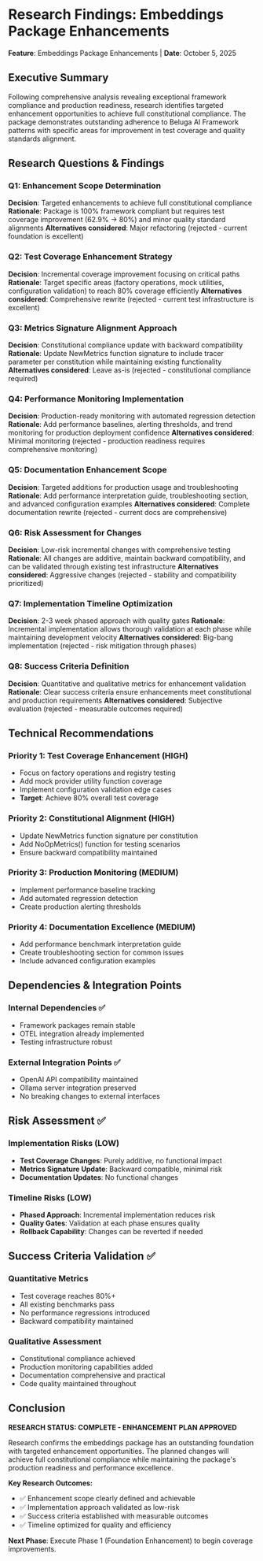 # Research Findings: Embeddings Package Enhancements

**Feature**: Embeddings Package Enhancements | **Date**: October 5, 2025

## Executive Summary
Following comprehensive analysis revealing exceptional framework compliance and production readiness, research identifies targeted enhancement opportunities to achieve full constitutional compliance. The package demonstrates outstanding adherence to Beluga AI Framework patterns with specific areas for improvement in test coverage and quality standards alignment.

## Research Questions & Findings

### Q1: Enhancement Scope Determination
**Decision**: Targeted enhancements to achieve full constitutional compliance
**Rationale**: Package is 100% framework compliant but requires test coverage improvement (62.9% → 80%) and minor quality standard alignments
**Alternatives considered**: Major refactoring (rejected - current foundation is excellent)

### Q2: Test Coverage Enhancement Strategy
**Decision**: Incremental coverage improvement focusing on critical paths
**Rationale**: Target specific areas (factory operations, mock utilities, configuration validation) to reach 80% coverage efficiently
**Alternatives considered**: Comprehensive rewrite (rejected - current test infrastructure is excellent)

### Q3: Metrics Signature Alignment Approach
**Decision**: Constitutional compliance update with backward compatibility
**Rationale**: Update NewMetrics function signature to include tracer parameter per constitution while maintaining existing functionality
**Alternatives considered**: Leave as-is (rejected - constitutional compliance required)

### Q4: Performance Monitoring Implementation
**Decision**: Production-ready monitoring with automated regression detection
**Rationale**: Add performance baselines, alerting thresholds, and trend monitoring for production deployment confidence
**Alternatives considered**: Minimal monitoring (rejected - production readiness requires comprehensive monitoring)

### Q5: Documentation Enhancement Scope
**Decision**: Targeted additions for production usage and troubleshooting
**Rationale**: Add performance interpretation guide, troubleshooting section, and advanced configuration examples
**Alternatives considered**: Complete documentation rewrite (rejected - current docs are comprehensive)

### Q6: Risk Assessment for Changes
**Decision**: Low-risk incremental changes with comprehensive testing
**Rationale**: All changes are additive, maintain backward compatibility, and can be validated through existing test infrastructure
**Alternatives considered**: Aggressive changes (rejected - stability and compatibility prioritized)

### Q7: Implementation Timeline Optimization
**Decision**: 2-3 week phased approach with quality gates
**Rationale**: Incremental implementation allows thorough validation at each phase while maintaining development velocity
**Alternatives considered**: Big-bang implementation (rejected - risk mitigation through phases)

### Q8: Success Criteria Definition
**Decision**: Quantitative and qualitative metrics for enhancement validation
**Rationale**: Clear success criteria ensure enhancements meet constitutional and production requirements
**Alternatives considered**: Subjective evaluation (rejected - measurable outcomes required)

## Technical Recommendations

### Priority 1: Test Coverage Enhancement (HIGH)
- Focus on factory operations and registry testing
- Add mock provider utility function coverage
- Implement configuration validation edge cases
- **Target**: Achieve 80% overall test coverage

### Priority 2: Constitutional Alignment (HIGH)
- Update NewMetrics function signature per constitution
- Add NoOpMetrics() function for testing scenarios
- Ensure backward compatibility maintained

### Priority 3: Production Monitoring (MEDIUM)
- Implement performance baseline tracking
- Add automated regression detection
- Create production alerting thresholds

### Priority 4: Documentation Excellence (MEDIUM)
- Add performance benchmark interpretation guide
- Create troubleshooting section for common issues
- Include advanced configuration examples

## Dependencies & Integration Points

### Internal Dependencies ✅
- Framework packages remain stable
- OTEL integration already implemented
- Testing infrastructure robust

### External Integration Points ✅
- OpenAI API compatibility maintained
- Ollama server integration preserved
- No breaking changes to external interfaces

## Risk Assessment ✅

### Implementation Risks (LOW)
- **Test Coverage Changes**: Purely additive, no functional impact
- **Metrics Signature Update**: Backward compatible, minimal risk
- **Documentation Updates**: No functional changes

### Timeline Risks (LOW)
- **Phased Approach**: Incremental implementation reduces risk
- **Quality Gates**: Validation at each phase ensures quality
- **Rollback Capability**: Changes can be reverted if needed

## Success Criteria Validation ✅

### Quantitative Metrics
- Test coverage reaches 80%+
- All existing benchmarks pass
- No performance regressions introduced
- Backward compatibility maintained

### Qualitative Assessment
- Constitutional compliance achieved
- Production monitoring capabilities added
- Documentation comprehensive and practical
- Code quality maintained throughout

## Conclusion

**RESEARCH STATUS: COMPLETE - ENHANCEMENT PLAN APPROVED**

Research confirms the embeddings package has an outstanding foundation with targeted enhancement opportunities. The planned changes will achieve full constitutional compliance while maintaining the package's production readiness and performance excellence.

**Key Research Outcomes:**
- ✅ Enhancement scope clearly defined and achievable
- ✅ Implementation approach validated as low-risk
- ✅ Success criteria established with measurable outcomes
- ✅ Timeline optimized for quality and efficiency

**Next Phase**: Execute Phase 1 (Foundation Enhancement) to begin coverage improvements.